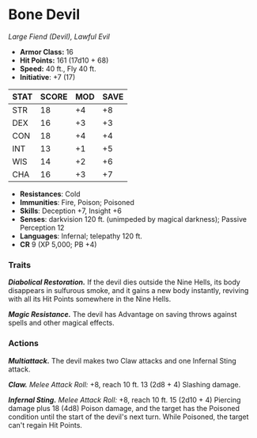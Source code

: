 # Bone Devil

*Large Fiend (Devil), Lawful Evil*

- **Armor Class:** 16
- **Hit Points:** 161 (17d10 + 68)
- **Speed:** 40 ft., Fly 40 ft.
- **Initiative**: +7 (17)

|STAT|SCORE|MOD|SAVE|
| --- | --- | --- | ---- |
| STR | 18 | +4 | +8 |
| DEX | 16 | +3 | +3 |
| CON | 18 | +4 | +4 |
| INT | 13 | +1 | +5 |
| WIS | 14 | +2 | +6 |
| CHA | 16 | +3 | +7 |

- **Resistances**: Cold
- **Immunities**: Fire, Poison; Poisoned
- **Skills**: Deception +7, Insight +6
- **Senses**: darkvision 120 ft. (unimpeded by magical darkness); Passive Perception 12
- **Languages**: Infernal; telepathy 120 ft.
- **CR** 9 (XP 5,000; PB +4)

### Traits

***Diabolical Restoration.*** If the devil dies outside the Nine Hells, its body disappears in sulfurous smoke, and it gains a new body instantly, reviving with all its Hit Points somewhere in the Nine Hells.

***Magic Resistance.*** The devil has Advantage on saving throws against spells and other magical effects.


### Actions

***Multiattack.*** The devil makes two Claw attacks and one Infernal Sting attack.

***Claw.*** *Melee Attack Roll:* +8, reach 10 ft. 13 (2d8 + 4) Slashing damage.

***Infernal Sting.*** *Melee Attack Roll:* +8, reach 10 ft. 15 (2d10 + 4) Piercing damage plus 18 (4d8) Poison damage, and the target has the Poisoned condition until the start of the devil's next turn. While Poisoned, the target can't regain Hit Points.
